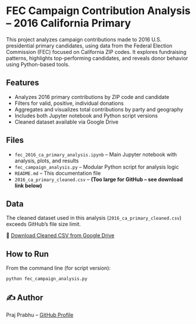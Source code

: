 # FEC Campaign Contribution Analysis – 2016 California Primary

This project analyzes campaign contributions made to 2016 U.S. presidential primary candidates, using data from the Federal Election Commission (FEC) focused on California ZIP codes. It explores fundraising patterns, highlights top-performing candidates, and reveals donor behavior using Python-based tools.

## Features
- Analyzes 2016 primary contributions by ZIP code and candidate
- Filters for valid, positive, individual donations
- Aggregates and visualizes total contributions by party and geography
- Includes both Jupyter notebook and Python script versions
- Cleaned dataset available via Google Drive

## Files
- `fec_2016_ca_primary_analysis.ipynb` – Main Jupyter notebook with analysis, plots, and results
- `fec_campaign_analysis.py` – Modular Python script for analysis logic
- `README.md` – This documentation file
- `2016_ca_primary_cleaned.csv` – **(Too large for GitHub – see download link below)**

## Data

The cleaned dataset used in this analysis (`2016_ca_primary_cleaned.csv`) exceeds GitHub’s file size limit.

🔗 [Download Cleaned CSV from Google Drive](https://drive.google.com/file/d/133yxULHJ5qjX-b3Zv54uPxQ8yRD5_vbq/view?usp=sharing)

## How to Run

From the command line (for script version):

```bash
python fec_campaign_analysis.py
```

## ✍️ Author
Praj Prabhu – [GitHub Profile](https://github.com/pprabhu90)
